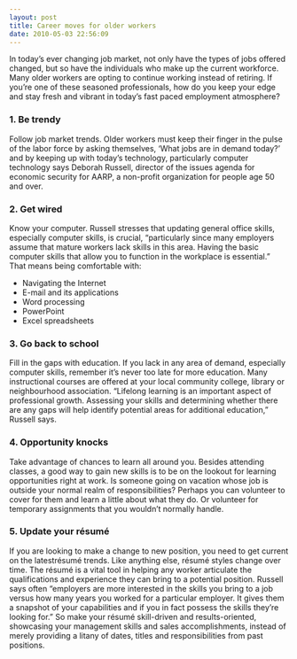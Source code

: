 ```yaml
---
layout: post
title: Career moves for older workers
date: 2010-05-03 22:56:09
---
```


In today’s ever changing job market, not only have the types of jobs offered changed, but so have the individuals who make up the current workforce. Many older workers are opting to continue working instead of retiring. If you’re one of these seasoned professionals, how do you keep your edge and stay fresh and vibrant in today’s fast paced employment atmosphere?

### 1. Be trendy
Follow job market trends. Older workers must keep their finger in the pulse of the labor force by asking themselves, ‘What jobs are in demand today?’ and by keeping up with today’s technology, particularly computer technology says Deborah Russell, director of the issues agenda for economic security for AARP, a non-profit organization for people age 50 and over.

### 2. Get wired
Know your computer. Russell stresses that updating general office skills, especially computer skills, is crucial, “particularly since many employers assume that mature workers lack skills in this area. Having the basic computer skills that allow you to function in the workplace is essential.” That means being comfortable with:
- Navigating the Internet
- E-mail and its applications
- Word processing
- PowerPoint
- Excel spreadsheets

### 3. Go back to school
Fill in the gaps with education. If you lack in any area of demand, especially computer skills, remember it’s never too late for more education. Many instructional courses are offered at your local community college, library or neighbourhood association. “Lifelong learning is an important aspect of professional growth. Assessing your skills and determining whether there are any gaps will help identify potential areas for additional education,” Russell says.

### 4. Opportunity knocks
Take advantage of chances to learn all around you. Besides attending classes, a good way to gain new skills is to be on the lookout for learning opportunities right at work. Is someone going on vacation whose job is outside your normal realm of responsibilities? Perhaps you can volunteer to cover for them and learn a little about what they do. Or volunteer for temporary assignments that you wouldn’t normally handle.

### 5. Update your résumé
If you are looking to make a change to new position, you need to get current on the latestrésumé trends. Like anything else, résumé styles change over time. The résumé is a vital tool in helping any worker articulate the qualifications and experience they can bring to a potential position. Russell says often “employers are more interested in the skills you bring to a job versus how many years you worked for a particular employer. It gives them a snapshot of your capabilities and if you in fact possess the skills they’re looking for.” So make your résumé skill-driven and results-oriented, showcasing your management skills and sales accomplishments, instead of merely providing a litany of dates, titles and responsibilities from past positions.
